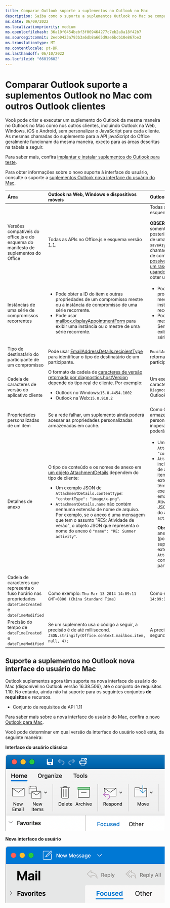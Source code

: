 ```yaml
---
title: Comparar Outlook suporte a suplementos no Outlook no Mac
description: Saiba como o suporte a suplementos Outlook no Mac se compara a outros Outlook clientes.
ms.date: 06/09/2022
ms.localizationpriority: medium
ms.openlocfilehash: 36a10f0454bebf3f069464277c7eb2a8a18f42b7
ms.sourcegitcommit: 2eeb0423a793b3a6db8a665d9ae6bcb10e867be3
ms.translationtype: MT
ms.contentlocale: pt-BR
ms.lasthandoff: 06/10/2022
ms.locfileid: "66019602"
---
```

# <a name="compare-outlook-add-in-support-in-outlook-on-mac-with-other-outlook-clients"></a>Comparar Outlook suporte a suplementos Outlook no Mac com outros Outlook clientes

Você pode criar e executar um suplemento do Outlook da mesma maneira no Outlook no Mac como nos outros clientes, incluindo Outlook na Web, Windows, iOS e Android, sem personalizar o JavaScript para cada cliente. As mesmas chamadas do suplemento para a API javaScript do Office geralmente funcionam da mesma maneira, exceto para as áreas descritas na tabela a seguir.

Para saber mais, confira [implantar e instalar suplementos do Outlook para teste](testing-and-tips.md).

Para obter informações sobre o novo suporte à interface do usuário, consulte o suporte a [suplementos Outlook nova interface do usuário do Mac](#add-in-support-in-outlook-on-new-mac-ui).

| Área | Outlook na Web, Windows e dispositivos móveis | Outlook no Mac |
|:-----|:-----|:-----|
| Versões compatíveis do office.js e do esquema do manifesto de suplementos do Office | Todas as APIs no Office.js e esquema versão 1.1. | Todas as APIs no Office.js e esquema versão 1.1.<br><br>**OBSERVAÇÃO**: no Outlook no Mac, somente o build 16.35.308 ou posterior dá suporte ao salvamento de uma reunião. Caso contrário, o `saveAsync` método falhará quando chamado de uma reunião no modo de composição. Consulte [Não é possível salvar uma reunião como um rascunho no Outlook para Mac usando a API do Office JS](https://support.microsoft.com/help/4505745) para obter uma solução alternativa. |
| Instâncias de uma série de compromissos recorrentes | <ul><li>Pode obter a ID do item e outras propriedades de um compromisso mestre ou a instância de compromisso de uma série recorrente.</li><li>Pode usar [mailbox.displayAppointmentForm](/javascript/api/requirement-sets/outlook/preview-requirement-set/office.context.mailbox#methods) para exibir uma instância ou o mestre de uma série recorrente.</li></ul> | <ul><li>Pode obter a ID do item e outras propriedades do compromisso mestre, mas não de uma instância de uma série recorrente.</li><li>Pode exibir o compromisso mestre de uma série recorrente. Sem a ID do item, não pode exibir uma instância de uma série recorrente.</li></ul> |
| Tipo de destinatário do participante de um compromisso | Pode usar [EmailAddressDetails.recipientType](/javascript/api/outlook/office.emailaddressdetails#outlook-office-emailaddressdetails-recipienttype-member) para identificar o tipo de destinatário de um participante. | `EmailAddressDetails.recipientType` retorna `undefined` para participantes do compromisso. |
| Cadeia de caracteres de versão do aplicativo cliente | O formato da cadeia de [caracteres de versão retornada por diagnostics.hostVersion](/javascript/api/outlook/office.diagnostics#outlook-office-diagnostics-hostversion-member) depende do tipo real de cliente. Por exemplo:<ul><li>Outlook no Windows:`15.0.4454.1002`</li><li>Outlook na Web:`15.0.918.2`</li></ul> |Um exemplo da cadeia de caracteres de versão retornada `Diagnostics.hostVersion` por Outlook no Mac:`15.0 (140325)` |
| Propriedades personalizadas de um item | Se a rede falhar, um suplemento ainda poderá acessar as propriedades personalizadas armazenadas em cache. | Como Outlook no Mac não armazena em cache propriedades personalizadas, se a rede ficar inoperante, os suplementos não poderão accessá-las. |
| Detalhes de anexo | O tipo de conteúdo e os nomes de anexo em [um objeto AttachmentDetails](/javascript/api/outlook/office.attachmentdetails) dependem do tipo de cliente:<ul><li>Um exemplo JSON de `AttachmentDetails.contentType`: `"contentType": "image/x-png"`. </li><li>`AttachmentDetails.name` não contém nenhuma extensão de nome de arquivo. Por exemplo, se o anexo é uma mensagem que tem o assunto "RES: Atividade de verão", o objeto JSON que representa o nome do anexo é `"name": "RE: Summer activity"`.</li></ul> | <ul><li>Um exemplo JSON de `AttachmentDetails.contentType`: `"contentType" "image/png"`</li><li>`AttachmentDetails.name` sempre inclui uma extensão de nome de arquivo. Anexos que são itens de email têm uma extensão .eml, e compromissos têm uma extensão .ics. Por exemplo, se um anexo é um email com o assunto "RES: Atividade de verão", o objeto JSON que representa o nome do anexo é `"name": "RE: Summer activity.eml"`.<p>**Observação**: se um arquivo for anexado programaticamente (por exemplo, por meio de um suplemento) sem uma extensão, `AttachmentDetails.name` não conterá essa extensão como parte do nome do arquivo.</p></li></ul> |
| Cadeia de caracteres que representa o fuso horário nas propriedades `dateTimeCreated` e `dateTimeModified` |Como exemplo: `Thu Mar 13 2014 14:09:11 GMT+0800 (China Standard Time)` | Como exemplo: `Thu Mar 13 2014 14:09:11 GMT+0800 (CST)` |
| Precisão do tempo de `dateTimeCreated` e `dateTimeModified` | Se um suplemento usa o código a seguir, a precisão é de até millisecond.<br/>`JSON.stringify(Office.context.mailbox.item, null, 4);`| A precisão é apenas de até um segundo. |

## <a name="add-in-support-in-outlook-on-new-mac-ui"></a>Suporte a suplementos no Outlook nova interface do usuário do Mac

Outlook suplementos agora têm suporte na nova interface do usuário do Mac (disponível no Outlook versão 16.38.506), até o conjunto de requisitos 1.10. No entanto, ainda não há suporte para os seguintes conjuntos **de requisitos** e recursos.

- Conjunto de requisitos de API 1.11

Para saber mais sobre a nova interface do usuário do Mac, confira [o novo Outlook para Mac](https://support.microsoft.com/office/6283be54-e74d-434e-babb-b70cefc77439).

Você pode determinar em qual versão da interface do usuário você está, da seguinte maneira:

**Interface do usuário clássica**

![Interface do usuário clássica no Mac.](../images/outlook-on-mac-classic.png)

**Nova interface do usuário**

![Nova interface do usuário no Mac.](../images/outlook-on-mac-new.png)
